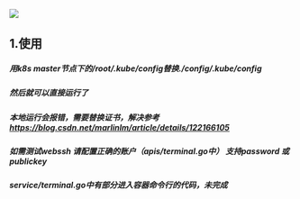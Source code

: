 ![](https://img.shields.io/badge/-kubernetes--admin--backend-green)
## 1.使用
#####  用k8s master节点下的/root/.kube/config替换./config/.kube/config
#####  然后就可以直接运行了
#####  
#####  
#####  本地运行会报错，需要替换证书，解决参考  https://blog.csdn.net/marlinlm/article/details/122166105
##### 如需测试webssh 请配置正确的账户（apis/terminal.go中） 支持password 或publickey
##### service/terminal.go中有部分进入容器命令行的代码，未完成
